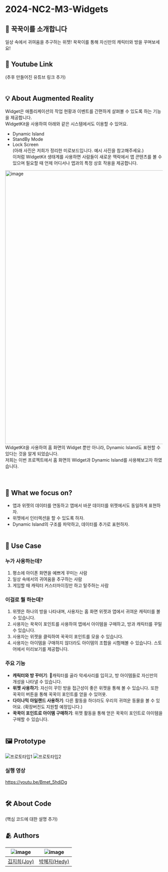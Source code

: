 # 2024-NC2-M3-Widgets

## 🐾 꾹꾹이를 소개합니다
일상 속에서 귀여움을 추구하는 위젯! 꾹꾹이를 통해 자신만의 캐릭터와 방을 꾸며보세요!

## 🎥 Youtube Link
(추후 만들어진 유튜브 링크 추가)
<br/>
<br/>
## 💡 About Augmented Reality
Widget은 애플리케이션의 작업 현황과 이벤트를 간편하게 살펴볼 수 있도록 하는 기능을 제공합니다.<br/> 
WidgetKit을 사용하여 아래와 같은 시스템에서도 이용할 수 있어요.
- Dynamic Island
- StandBy Mode
- Lock Screen <br/> 
(아래 사진은 저희가 정리한 미로보드입니다. 예시 사진을 참고해주세요.) <br/> 
이처럼 WidgetKit 생태계를 사용하면 사람들이 새로운 맥락에서 앱 콘텐츠를 볼 수 있으며 필요할 때 언제 어디서나 앱과의 특정 상호 작용을 제공합니다. <br/>
<img width="873" alt="image" src="https://github.com/DeveloperAcademy-POSTECH/2024-NC2-M3-Widgets/assets/66589666/f0cf36ce-e28b-462e-b846-e103b77f732a">
<br/>
WidgetKit을 사용하여 홈 화면의 Widget 뿐만 아니라, Dynamic Island도 표현할 수 있다는 것을 알게 되었습니다. <br/>
저희는 이번 프로젝트에서 홈 화면의 Widget과 Dynamic Island를 사용해보고자 하였습니다.<br/>
<br/><br/>

## 🎯 What we focus on? 
- 앱과 위젯의 데이터를 연동하고 앱에서 바꾼 데이터를 위젯에서도 동일하게 표현하자.
- 위젯에서 인터렉션을 할 수 있도록 하자.
- Dynamic Island의 구조를 파악하고, 데이터를 추가로 표현하자.
<br/><br/>

## 💼 Use Case
### 누가 사용하는데?
1. 평소에 아이폰 화면을 예쁘게 꾸미는 사람
2. 일상 속에서의 귀여움을 추구하는 사람
3. 게임할 때 캐릭터 커스터마이징만 하고 탈주하는 사람 <br/>

### 이걸로 뭘 하는데?
1. 위젯은 하나의 방을 나타내며, 사용자는 홈 화면 위젯과 앱에서 귀여운 캐릭터를 볼 수 있습니다.
2. 사용자는 꾹꾹이 포인트를 사용하여 앱에서 아이템을 구매하고, 방과 캐릭터를 꾸밀 수 있습니다.
3. 사용자는 위젯을 클릭하여 꾹꾹이 포인트를 모을 수 있습니다.
4. 사용자는 아이템을 구매하지 않더라도 아이템의 조합을 시험해볼 수 있습니다. 스토어에서 미리보기를 제공합니다. <br/>

### 주요 기능
- **캐릭터와 방 꾸미기**: 캐릭터를 골라 악세사리를 입히고, 방 아이템들로 자신만의 개성을 나타낼 수 있습니다.
- **위젯 사용하기**: 자신이 꾸민 방을 접근성이 좋은 위젯을 통해 볼 수 있습니다. 또한 꾹꾹이 버튼을 통해 꾹꾹이 포인트를 얻을 수 있어욧.
- **다이나믹 아일랜드 사용하기**: 다른 활동을 하더라도 우리의 귀여운 동물을 볼 수 있어요. (확장버전도 지원할 예정입니다.)
- **꾹꾹이 포인트로 아이템 구매하기**: 위젯 활동을 통해 얻은 꾹꾹이 포인트로 아이템을 구매할 수 있습니다.
<br/><br/>

## 🖼️ Prototype
![프로토타입1](https://github.com/DeveloperAcademy-POSTECH/2024-NC2-M3-Widgets/assets/66589666/5b9f6192-a970-4df5-b163-8dd8b2c5a95f)
![프로토타입2](https://github.com/DeveloperAcademy-POSTECH/2024-NC2-M3-Widgets/assets/66589666/2a1deff1-3edd-4d12-9e1d-b57d424062f7)
### 실행 영상
https://youtu.be/Bmet_5hdiDg
<br/><br/>

## 🛠️ About Code
(핵심 코드에 대한 설명 추가)

## :people_hugging: Authors
|![image](https://avatars.githubusercontent.com/u/66589666?v=4)|![image](https://avatars.githubusercontent.com/u/167062043?v=4)|
|:-:|:-:|
|[김지희(Joy)](https://github.com/jihee-daily)|[박혜지(Hedy)](https://github.com/hyeparkc)|
